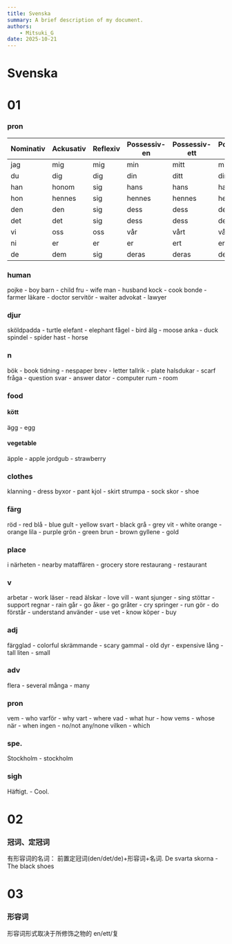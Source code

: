 ```yaml
---
title: Svenska
summary: A brief description of my document.
authors:
    - Mitsuki_G
date: 2025-10-21
---
```

# Svenska

</p><h1 id="01" name="01"><strong>01</strong></h1><p>

### pron

| Nominativ | Ackusativ | Reflexiv | Possessiv-en | Possessiv-ett | Possessiv-flertal |
| ------------ | ------------- | ------------ | ------------ |------------ |------------ |
| jag | mig | mig | min | mitt | mina |
| du | dig  | dig | din | ditt | dina |
| han | honom  | sig | hans | hans | hans |
| hon | hennes  | sig | hennes | hennes | hennes |
| den | den | sig | dess | dess | dess |
| det | det | sig | dess | dess | dess |
| vi | oss | oss | vår | vårt | våra |
| ni | er | er | er | ert | era |
| de | dem | sig | deras | deras | deras |

### human
pojke - boy
barn - child
fru - wife
man - husband
kock - cook
bonde - farmer
läkare - doctor
servitör - waiter
advokat - lawyer

### djur
sköldpadda - turtle
elefant - elephant
fågel - bird
älg - moose
anka - duck
spindel - spider
hast - horse

### n
bök - book
tidning - nespaper
brev - letter
tallrik - plate
halsdukar - scarf
fråga - question
svar - answer
dator - computer
rum - room

### food 
#### kött
ägg - egg

#### vegetable
äpple - apple
jordgub - strawberry

### clothes
klanning - dress
byxor - pant
kjol - skirt
strumpa - sock
skor - shoe


### färg
röd - red
blå - blue
gult - yellow
svart - black
grå - grey
vit - white
orange - orange
lila - purple
grön - green
brun - brown
gyllene - gold

### place
i närheten - nearby
mataffären - grocery store
restaurang - restaurant

### v
arbetar - work
läser - read
älskar - love
vill - want
sjunger - sing
stöttar - support
regnar - rain
går - go
åker - go
gråter - cry
springer - run
gör - do
förstår - understand
använder - use
vet - know
köper - buy


### adj
färgglad - colorful
skrämmande - scary
gammal - old
dyr - expensive
lång - tall
liten - small


### adv
flera - several
många - many

### pron
vem - who
varför - why
vart - where
vad - what
hur - how
vems - whose
när - when
ingen - no/not any/none
vilken - which

### spe.
Stockholm - stockholm


### sigh
Häftigt. - Cool.

</p><h1 id="01" name="01"><strong>02</strong></h1><p>

### 冠词、定冠词

有形容词的名词： 前置定冠词(den/det/de)+形容词+名词.
De svarta skorna - The black shoes

</p><h1 id="01" name="01"><strong>03</strong></h1><p>

### 形容词
形容词形式取决于所修饰之物的 en/ett/复